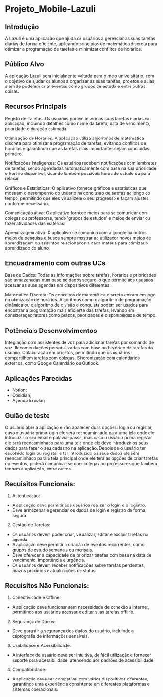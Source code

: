 # Projeto_Mobile-Lazuli

## Introdução
A Lazuli é uma aplicação que ajuda os usuários a gerenciar as suas tarefas diárias de forma eficiente, aplicando princípios de matemática discreta para otimizar a programação de tarefas e minimizar conflitos de horários.

## Público Alvo
A aplicação Lazuli será inicialmente voltada para o meio universitário, com o objetivo de ajudar os alunos a organizar as suas tarefas, projetos e aulas, além de poderem criar eventos como grupos de estudo e entre outras coisas.

## Recursos Principais
Registo de Tarefas: Os usuários podem inserir as suas tarefas diárias na aplicação, incluindo detalhes como nome da tarefa, data de vencimento, prioridade e duração estimada.

Otimização de Horários: A aplicação utiliza algoritmos de matemática discreta para otimizar a programação de tarefas, evitando conflitos de horários e garantindo que as tarefas mais importantes sejam concluídas primeiro.

Notificações Inteligentes: Os usuários recebem notificações com lembretes de tarefas, sendo agendadas automaticamente com base na sua prioridade e horário disponível, visando também possíveis horas de estudo ou para relaxar.

Gráficos e Estatísticas: O aplicativo fornece gráficos e estatísticas que mostram o desempenho do usuário na conclusão de tarefas ao longo do tempo, permitindo que eles visualizem o seu progresso e façam ajustes conforme necessário.

Comunicação ativa: O aplicativo fornece meios para se comunicar com colegas ou professores, tendo 'grupos de estudos' e meios de enviar ou fazer atividades das matérias.

Aprendizagem ativa: O aplicativo se comunica com a google ou outros meios de pesquisa e busca sempre mostrar ao utilizador novos meios de aprendizagem ou assuntos relacionados a cada matéria para otimizar o aprendizado do aluno.

## Enquadramento com outras UCs
Base de Dados: Todas as informações sobre tarefas, horários e prioridades são armazenadas num base de dados seguro, o que permite aos usuários acessar as suas agendas em dispositivos diferentes.

Matemática Discreta: Os conceitos de matemática discreta entram em jogo na otimização de horários. Algoritmos como o algoritmo de programação dinâmica ou o algoritmo de divisão e conquista podem ser usados para encontrar a programação mais eficiente das tarefas, levando em consideração fatores como prazos, prioridades e disponibilidade de tempo.

## Potênciais Desenvolvimentos
Integração com assistentes de voz para adicionar tarefas por comando de voz.
Recomendações personalizadas com base no histórico de tarefas do usuário.
Colaboração em projetos, permitindo que os usuários compartilhem tarefas com colegas.
Sincronização com calendários externos, como Google Calendário ou Outlook.

## Aplicações Parecidas
- Notion;
- Obsidian;
- Agenda Escolar;

## Guião de teste
O usuário abre a aplicação e vão aparecer duas opções: login ou registar, caso o usuário prima login ele será reencaminhado para uma tela onde ele introduzir o seu email e palavra-passe, mas caso o usuário prima registar ele será reencaminhado para uma tela onde ele deve introduzir os seus dados para fazer o seu cadastro na aplicação. Depois de o usuário ter escolhido login ou registar e ter introduzido os seus dados ele será reencaminhado para a tela principal onde ele terá as opções de criar tarefas ou eventos, poderá comunicar-se com colegas ou professores que também tenham a aplicação, entre outros.

## Requisitos Funcionais:
1. Autenticação:
- A aplicação deve permitir aos usuários realizar o login e o registro.
- Deve armazenar e gerenciar os dados de login e registro de forma segura.

2. Gestão de Tarefas:
- Os usuários devem poder criar, visualizar, editar e excluir tarefas na agenda.
- A aplicação deve permitir a criação de eventos recorrentes, como grupos de estudo semanais ou mensais.
- Deve oferecer a capacidade de priorizar tarefas com base na data de vencimento, importância e urgência.
- Os usuários devem receber notificações sobre tarefas pendentes, prazos próximos e atualizações de status.

## Requisitos Não Funcionais:
1. Conectividade e Offline:
- A aplicação deve funcionar sem necessidade de conexão à internet, permitindo aos usuários acessar e editar suas tarefas offline.

2. Segurança de Dados:
- Deve garantir a segurança dos dados do usuário, incluindo a criptografia de informações sensíveis.

3. Usabilidade e Acessibilidade:
- A interface de usuário deve ser intuitiva, de fácil utilização e fornecer suporte para acessibilidade, atendendo aos padrões de acessibilidade.

4. Compatibilidade:
- A aplicação deve ser compatível com vários dispositivos diferentes, garantindo uma experiência consistente em diferentes plataformas e sistemas operacionais.
